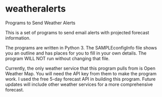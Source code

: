 # weatheralerts
Programs to Send Weather Alerts

This is a set of programs to send email alerts with projected forecast information.

The programs are written in Python 3.
The SAMPLEconfigInfo file shows you an outline and has places for you to fill in your own details. The program WILL NOT run without changing that file.

Currently, the only weather service that this program pulls from is Open Weather Map. You will need the API key from them to make the program work. I used the free 5-day forecast API in building this program. Future updates will include other weather services for a more comprehensive forecast.
